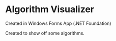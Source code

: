 <h1>Algorithm Visualizer</h1>

<p>
  Created in Windows Forms App (.NET Foundation) 
</p>
<p>
Created to show off some algorithms.
</p>

